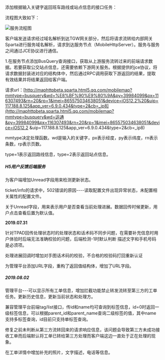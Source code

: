 添加根据输入关键字返回班车路线或站点信息的接口任务：

流程图大致如下：

![服务流程图](C:\Users\yangelhu\Downloads\未命名文件.png)

客户端发送请求经过域名解析到达TGW网关部分，然后将请求流转给内部网关Sparta进行服务域名解析，请求到达服务节点（MobileHttpServer）。服务与服务之间通过JCE协议进行通信。

1.在服务节点添加BusQuery查询接口，获取从上游服务流转过来的前端请求数据。若要获取公交站点信息，还需要依赖下游网关服务。根据提供的jce协议，将请求数据封装进对应的结构体中，然后通过RPC调用获取下游返回的结果，提取有效结果并将结果返回给客户端。





请求url：[http://maphttpbeta.sparta.html5.qq.com/mobilemap?mmtype=busquery&wd=%E8%BF%90%E9%80%9A&py=39984099&px=116307493&rn=20&rp=1&imei=865575034638051&device=iOS12.2%20&uip=117.188.8.125&app_ver=6.9.0.434&type=2&cb=_ip8](http://maphttpbeta.sparta.html5.qq.com/mobilemap?mmtype=busquery&wd=运通&py=39984099&px=116307493&rn=20&rp=1&imei=865575034638051&device=iOS12.2 &uip=117.188.8.125&app_ver=6.9.0.434&type=2&cb=_ip8)



mmtype决定处理函数。wd是输入的关键字，px表示经度，py表示纬度，rn表示条数，rp表示页数。

type=1表示返回路线信息，type=2表示返回站点信息。





##### H5用户反馈后端服务

为客户端增加Unread字段用来检测更新状态。

ticket/info的请求中，502错误的原因----读取配置文件出现异常状态，未配置相关属性的配置文件。

关于Unread字段，用来表示用户是否查看当前处理进展。数据回传时候更新，用户点击查看后置为默认值。



**2019.07.31**

针对TPAD回传处理状态时的处理状态和话术码不同步问题，在需要补充信息时用户体验时后端无法准确校验的问题，后端检测-1时默认判断 描述文字和手机号码是必须项。

处理进展回调时增加对手图话术码的校验，不合格的校验码打回重新认证

为管理平台添加URL字段，重构了返回值结构体，增加了URL字段。



##### 2019.08.02

管理平台---可以显示所有工单信息，增加拦截功能禁止转发流转至第三方的工单任务。更新历史信息，更新当前状态和处理方。

兼容管理平台前端tag/list接口，传id和name均可查询到标签信息，id=0时返回一级标签信息，可以根据parent_id和parent_name查询二级标签的值，其中name支持多标签查询，id目前只支持单标签查询。

修复之前未判断从第三方流转回来的请求响应信息，该问题会导致第三方未成功接收工单而后端默认将工单已转给第三方处理而客户端这边一直处于正在处理的现象。

在工单详情中增加补充的照片，文字描述，电话等信息。